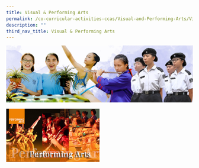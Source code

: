 ```yaml
---
title: Visual & Performing Arts
permalink: /co-curricular-activities-ccas/Visual-and-Performing-Arts/Visual-and-Performing-Arts/
description: ""
third_nav_title: Visual & Performing Arts
---
```

![](/images/01%20Banner%20Photos/05%20subpage%20cca.jpg)


<img src="/images/PA_Header.jpg" style="width:50%">